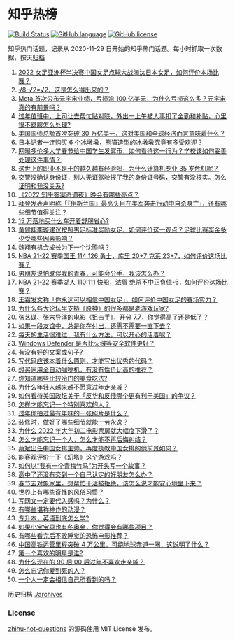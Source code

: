 # 知乎热榜
[![Build Status](https://github.com/ToWeLong/zhihu-hot-questions/workflows/CI/badge.svg)](https://github.com/ToWeLong/zhihu-hot-questions/actions)
[![GitHub language](https://img.shields.io/badge/language-golang-orange.svg)](https://golang.org/)
[![GitHub license](https://img.shields.io/github/license/ToWeLong/zhihu-hot-questions)](https://github.com/ToWeLong/zhihu-hot-questions/blob/main/LICENSE)

知乎热门话题，记录从 2020-11-29 日开始的知乎热门话题。每小时抓取一次数据，按天[归档](./archives)

<!-- BEGIN -->

1. [2022 女足亚洲杯半决赛中国女足点球大战淘汰日本女足，如何评价本场比赛？](https://www.zhihu.com/question/514625241)
1. [√8-√2=√2，这是怎么得出来的？](https://www.zhihu.com/question/461209225)
1. [Meta 首次公布元宇宙业绩，亏损逾 100 亿美元，为什么亏损这么多？元宇宙真的有前景吗？](https://www.zhihu.com/question/514568309)
1. [过年值班中，上司让去帮忙贴对联，外出一上午被人事扣了全勤和补贴，心里很不舒服怎么处理?](https://www.zhihu.com/question/514437970)
1. [美国国债总额首次突破 30 万亿美元，这对美国和全球经济而言意味着什么？](https://www.zhihu.com/question/514472622)
1. [日本记者一连购买 6 个冰墩墩，熊猫造型的冰墩墩究竟有多受欢迎？](https://www.zhihu.com/question/514555965)
1. [网曝多伦多大学春节给中国学生发冥币，如何看待这一行为？学校该如何妥善处理这件事情？](https://www.zhihu.com/question/514685625)
1. [这世上的职业不是干的越久越有经验吗，为什么计算机专业 35 岁危机呢？](https://www.zhihu.com/question/514484681)
1. [交警没确认身份证，别人无证驾驶报了我的身份证号码，交警有没核实。怎么证明和我没关系?](https://www.zhihu.com/question/514114610)
1. [《2022 知乎答案奇遇夜》晚会有哪些亮点？](https://www.zhihu.com/question/513941351)
1. [拜登发表声明称「『伊斯兰国』最高头目在美军袭击行动中自杀身亡」，还有哪些细节值得关注？](https://www.zhihu.com/question/514691168)
1. [15 万落地买什么车开着舒服省心?](https://www.zhihu.com/question/441839447)
1. [黄健翔李璇建议按照男足标准奖励女足，如何评价这一观点？足球比赛奖金多少受哪些因素影响？](https://www.zhihu.com/question/514718454)
1. [魏翔有机会成长为下一个沈腾吗？](https://www.zhihu.com/question/510839337)
1. [NBA 21-22 赛季国王 114:126 勇士，库里 20+7 克莱 23+7，如何评价这场比赛？](https://www.zhihu.com/question/514693591)
1. [男朋友说怕耽误我的青春，可能会分手，我该怎么办？](https://www.zhihu.com/question/514695875)
1. [NBA 21-22 赛季湖人 110:111 快船，浓眉 绝杀不中正负值-6，如何评价这场比赛？](https://www.zhihu.com/question/514693586)
1. [王霜发文称「你永远可以相信中国女足」，如何评价中国女足的赛场实力？](https://www.zhihu.com/question/514689348)
1. [为什么各大论坛里支持《原神》的很多都是老游戏玩家?](https://www.zhihu.com/question/514631993)
1. [张艺谋、张末导演的电影《狙击手》，开分 7.7，你觉得高了还是低了？](https://www.zhihu.com/question/514342087)
1. [如果一段友谊中，总是你在付出，还需不需要一直下去？](https://www.zhihu.com/question/514595218)
1. [每天的生活很难过，我有什么方法，可以开心的活着呢？](https://www.zhihu.com/question/514727004)
1. [Windows Defender 是否比火绒等安全软件更好？](https://www.zhihu.com/question/510026987)
1. [有没有好的文案或句子?](https://www.zhihu.com/question/513356660)
1. [写代码应该本着什么原则，才能写出优秀的代码？](https://www.zhihu.com/question/513777435)
1. [想买家用全自动咖啡机，有没有性价比高的推荐？](https://www.zhihu.com/question/66754092)
1. [你知道哪些比较冷门的美食吃法?](https://www.zhihu.com/question/59572494)
1. [为什么年轻人越来越不愿意过年走亲戚？](https://www.zhihu.com/question/513810464)
1. [如何看待美国政坛关于「反华和反俄哪个更有利于美国」的争议？](https://www.zhihu.com/question/514576544)
1. [怎样才能忘记一个特别喜欢的人？](https://www.zhihu.com/question/513996134)
1. [过年你拍过最有年味的一张照片是什么？](https://www.zhihu.com/question/513773245)
1. [装修时，做好了哪些细节就能一劳永逸？](https://www.zhihu.com/question/342072355)
1. [为什么 2022 年大年初二电影票房就大幅度下滑了？](https://www.zhihu.com/question/514501854)
1. [怎么才能忘记一个人，怎么才能不再后悔纠结？](https://www.zhihu.com/question/514640687)
1. [蔡斌出任中国女排主帅，再度执教中国女排的他前景如何？](https://www.zhihu.com/question/512169657)
1. [能客观评价一下《幻塔》这个游戏吗？](https://www.zhihu.com/question/441381702)
1. [如何以“我有一个青梅竹马”为开头写一个故事？](https://www.zhihu.com/question/437521050)
1. [高中了还没有交到一个自己认定的好朋友怎么办？](https://www.zhihu.com/question/514305144)
1. [春节去对象家里，想帮忙干活被拒绝，该怎么说才能安心地坐下来？](https://www.zhihu.com/question/512739361)
1. [世界上有哪些奇怪的风俗习惯？](https://www.zhihu.com/question/282567654)
1. [写网文一定要代入感吗？为什么？](https://www.zhihu.com/question/513972491)
1. [有哪些堪称神作的动漫？](https://www.zhihu.com/question/49310040)
1. [专升本，英语到底怎么学?](https://www.zhihu.com/question/453772487)
1. [如果小宝宝界也有冬奥会，你觉得会有哪些项目？](https://www.zhihu.com/question/509779361)
1. [有哪些看完后不敢睡觉的恐怖电影推荐？](https://www.zhihu.com/question/483338825)
1. [中国高铁运营里程突破 4 万公里，可绕地球赤道一圈，这说明了什么？](https://www.zhihu.com/question/509069731)
1. [第一个喜欢的明星是谁?](https://www.zhihu.com/question/507401854)
1. [为什么现在的 90 后 00 后过年不喜欢走亲戚？](https://www.zhihu.com/question/514327264)
1. [怎么忘记你爱到死的人？](https://www.zhihu.com/question/514354060)
1. [一个人一定会相信自己所看到的吗？](https://www.zhihu.com/question/512884535)

<!-- END -->

历史归档 [./archives](./archives)


### License
[zhihu-hot-questions](https://github.com/towelong/zhihu-hot-questions) 的源码使用 MIT License 发布。